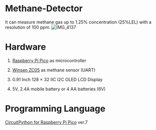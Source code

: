 # Methane-Detector
It can measure methane gas up to 1.25% concentration (25%LEL) with a resolution of 100 ppm.
![IMG_4137](https://user-images.githubusercontent.com/108894502/177846188-3d656a36-0b18-4d55-acd3-c45e23871730.jpeg)

# Hardware
1. [Raspberry Pi Pico](https://www.raspberrypi.com/products/raspberry-pi-pico/) as microcontroller

2. [Winsen ZC05](https://www.winsen-sensor.com/sensors/combustible-sensor/zc05.html) as methane sensor (UART)

3. 0.91 Inch 128 × 32 IIC I2C OLED LCD Display

4.  5V, 2.4A mobile battery or 4 AA batteries (6V)

# Programming Language

[CircuitPython for Raspberry Pi Pico](https://circuitpython.org/board/raspberry_pi_pico/) ver.7
